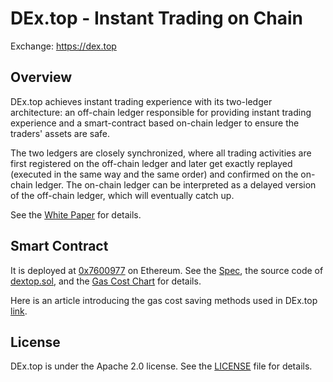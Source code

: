 # DEx.top - Instant Trading on Chain

Exchange: https://dex.top

## Overview

DEx.top achieves instant trading experience with its two-ledger architecture:
an off-chain ledger responsible for providing instant trading experience and a
smart-contract based on-chain ledger to ensure the traders' assets are safe.

The two ledgers are closely synchronized, where all trading activities are first
registered on the off-chain ledger and later get exactly replayed (executed in
the same way and the same order) and confirmed on the on-chain ledger. The
on-chain ledger can be interpreted as a delayed version of the off-chain ledger,
which will eventually catch up.

See the [White Paper](./whitepaper/DEx-Whitepaper-Short-Version.pdf) for details.

## Smart Contract
It is deployed at [0x7600977](https://etherscan.io/address/0x7600977eb9effa627d6bd0da2e5be35e11566341) on Ethereum.
See the [Spec](./smart-contract/dextop-spec.md), the source code of [dextop.sol](./smart-contract/dextop.sol), and the [Gas Cost Chart](./smart-contract/dextop-gas-cost.md) for details.

Here is an article introducing the gas cost saving methods used in DEx.top
[link](https://medium.com/coinmonks/techniques-to-cut-gas-costs-for-your-dapps-7e8628c56fc9).

## License
DEx.top is under the Apache 2.0 license. See the [LICENSE](./LICENSE) file for details.
